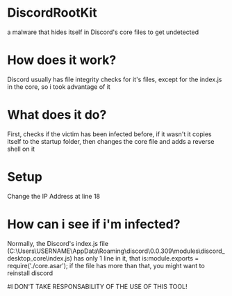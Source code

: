 # DiscordRootKit
a malware that hides itself in Discord's core files to get undetected
# How does it work?
Discord usually has file integrity checks for it's files, except for the index.js in the core, so i took advantage of it
# What does it do?
First, checks if the victim has been infected before, if it wasn't it copies itself to the startup folder, then changes the core file and adds a reverse shell on it
# Setup
Change the IP Address at line 18
# How can i see if i'm infected?
Normally, the Discord's index.js file (C:\Users\USERNAME\AppData\Roaming\discord\0.0.309\modules\discord_desktop_core\index.js) has only 1 line in it, that is:module.exports = require('./core.asar'); if the file has more than that, you might want to reinstall discord

#I DON'T TAKE RESPONSABILITY OF THE USE OF THIS TOOL!

